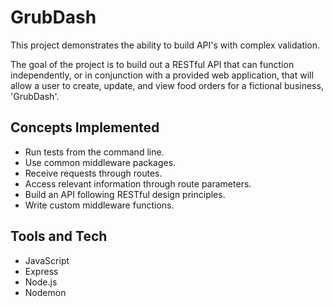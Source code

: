 # GrubDash
This project demonstrates the ability to build API's with complex validation.

The goal of the project is to build out a RESTful API that can function independently, or in conjunction with a provided web application, that will allow a user to create, update, and view food orders for a fictional business, 'GrubDash'.
## Concepts Implemented
* Run tests from the command line.
* Use common middleware packages.
* Receive requests through routes.
* Access relevant information through route parameters.
* Build an API following RESTful design principles.
* Write custom middleware functions.

## Tools and Tech
* JavaScript
* Express
* Node.js
* Nodemon
